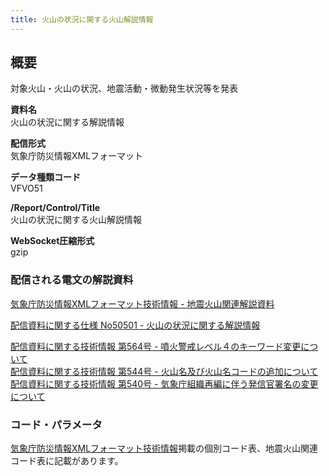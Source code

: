 ```yaml
---
title: 火山の状況に関する火山解説情報
---
```


## 概要
対象火山・火山の状況、地震活動・微動発生状況等を発表

**資料名** <br/>
 火山の状況に関する解説情報
 
**配信形式** <br/>
 気象庁防災情報XMLフォーマット

**データ種類コード** <br/>
 VFVO51
 
**/Report/Control/Title** <br/>
 火山の状況に関する火山解説情報

**WebSocket圧縮形式** <br/>
 gzip

### 配信される電文の解説資料
 [気象庁防災情報XMLフォーマット技術情報 - 地震火山関連解説資料](https://dmdata.jp/doc/jma/manual/0101-0183.pdf#page=140)
 
 
 [配信資料に関する仕様 No50501 - 火山の状況に関する解説情報](https://www.data.jma.go.jp/suishin/shiyou/pdf/no50501)


 [配信資料に関する技術情報 第564号 - 噴火警戒レベル４のキーワード変更について](https://dmdata.jp/doc/jma/technical/564.pdf) <br/>
 [配信資料に関する技術情報 第544号 - 火山名及び火山名コードの追加について](https://dmdata.jp/doc/jma/technical/544.pdf) <br/>
 [配信資料に関する技術情報 第540号 - 気象庁組織再編に伴う発信官署名の変更について](https://dmdata.jp/doc/jma/technical/540.pdf)

### コード・パラメータ
 [気象庁防災情報XMLフォーマット技術情報](http://xml.kishou.go.jp/tec_material.html)掲載の個別コード表、地震火山関連コード表に記載があります。
